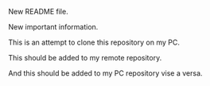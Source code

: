 New README file.

New important information.

This is an attempt to clone this repository on my PC.

This should be added to my remote repository.

And this should be added to my PC repository vise a versa.

